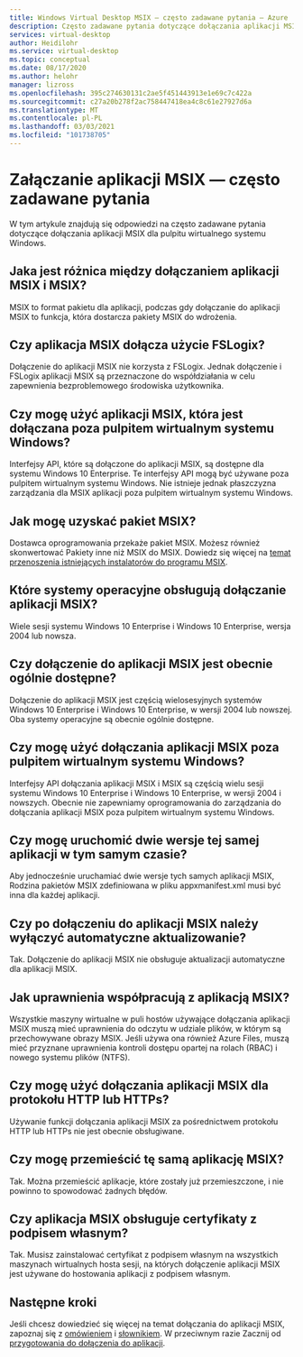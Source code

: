 ```yaml
---
title: Windows Virtual Desktop MSIX — często zadawane pytania — Azure
description: Często zadawane pytania dotyczące dołączania aplikacji MSIX dla pulpitu wirtualnego systemu Windows.
services: virtual-desktop
author: Heidilohr
ms.service: virtual-desktop
ms.topic: conceptual
ms.date: 08/17/2020
ms.author: helohr
manager: lizross
ms.openlocfilehash: 395c274630131c2ae5f451443913e1e69c7c422a
ms.sourcegitcommit: c27a20b278f2ac758447418ea4c8c61e27927d6a
ms.translationtype: MT
ms.contentlocale: pl-PL
ms.lasthandoff: 03/03/2021
ms.locfileid: "101738705"
---
```

# <a name="msix-app-attach-faq"></a>Załączanie aplikacji MSIX — często zadawane pytania

W tym artykule znajdują się odpowiedzi na często zadawane pytania dotyczące dołączania aplikacji MSIX dla pulpitu wirtualnego systemu Windows.

## <a name="whats-the-difference-between-msix-and-msix-app-attach"></a>Jaka jest różnica między dołączaniem aplikacji MSIX i MSIX?

MSIX to format pakietu dla aplikacji, podczas gdy dołączanie do aplikacji MSIX to funkcja, która dostarcza pakiety MSIX do wdrożenia.

## <a name="does-msix-app-attach-use-fslogix"></a>Czy aplikacja MSIX dołącza użycie FSLogix?

Dołączenie do aplikacji MSIX nie korzysta z FSLogix. Jednak dołączenie i FSLogix aplikacji MSIX są przeznaczone do współdziałania w celu zapewnienia bezproblemowego środowiska użytkownika.

## <a name="can-i-use-the-msix-app-attach-outside-of-windows-virtual-desktop"></a>Czy mogę użyć aplikacji MSIX, która jest dołączana poza pulpitem wirtualnym systemu Windows?

Interfejsy API, które są dołączone do aplikacji MSIX, są dostępne dla systemu Windows 10 Enterprise. Te interfejsy API mogą być używane poza pulpitem wirtualnym systemu Windows. Nie istnieje jednak płaszczyzna zarządzania dla MSIX aplikacji poza pulpitem wirtualnym systemu Windows.

## <a name="how-do-i-get-an-msix-package"></a>Jak mogę uzyskać pakiet MSIX?

Dostawca oprogramowania przekaże pakiet MSIX. Możesz również skonwertować Pakiety inne niż MSIX do MSIX. Dowiedz się więcej na [temat przenoszenia istniejących instalatorów do programu MSIX](/windows/msix/packaging-tool/create-an-msix-overview#how-to-move-your-existing-installers-to-msix).

## <a name="which-operating-systems-support-msix-app-attach"></a>Które systemy operacyjne obsługują dołączanie aplikacji MSIX?

Wiele sesji systemu Windows 10 Enterprise i Windows 10 Enterprise, wersja 2004 lub nowsza.

## <a name="is-msix-app-attach-currently-generally-available"></a>Czy dołączenie do aplikacji MSIX jest obecnie ogólnie dostępne?

Dołączenie do aplikacji MSIX jest częścią wielosesyjnych systemów Windows 10 Enterprise i Windows 10 Enterprise, w wersji 2004 lub nowszej. Oba systemy operacyjne są obecnie ogólnie dostępne. 

## <a name="can-i-use-msix-app-attach-outside-of-windows-virtual-desktop"></a>Czy mogę użyć dołączania aplikacji MSIX poza pulpitem wirtualnym systemu Windows?

Interfejsy API dołączania aplikacji MSIX i MSIX są częścią wielu sesji systemu Windows 10 Enterprise i Windows 10 Enterprise, w wersji 2004 i nowszych. Obecnie nie zapewniamy oprogramowania do zarządzania do dołączania aplikacji MSIX poza pulpitem wirtualnym systemu Windows.

## <a name="can-i-run-two-versions-of-the-same-application-at-the-same-time"></a>Czy mogę uruchomić dwie wersje tej samej aplikacji w tym samym czasie?

Aby jednocześnie uruchamiać dwie wersje tych samych aplikacji MSIX, Rodzina pakietów MSIX zdefiniowana w pliku appxmanifest.xml musi być inna dla każdej aplikacji.

## <a name="should-i-disable-auto-update-when-using-msix-app-attach"></a>Czy po dołączeniu do aplikacji MSIX należy wyłączyć automatyczne aktualizowanie?

Tak. Dołączenie do aplikacji MSIX nie obsługuje aktualizacji automatyczne dla aplikacji MSIX.

## <a name="how-do-permissions-work-with-msix-app-attach"></a>Jak uprawnienia współpracują z aplikacją MSIX?

Wszystkie maszyny wirtualne w puli hostów używające dołączania aplikacji MSIX muszą mieć uprawnienia do odczytu w udziale plików, w którym są przechowywane obrazy MSIX. Jeśli używa ona również Azure Files, muszą mieć przyznane uprawnienia kontroli dostępu opartej na rolach (RBAC) i nowego systemu plików (NTFS).

## <a name="can-i-use-msix-app-attach-for-http-or-https"></a>Czy mogę użyć dołączania aplikacji MSIX dla protokołu HTTP lub HTTPs?

Używanie funkcji dołączania aplikacji MSIX za pośrednictwem protokołu HTTP lub HTTPs nie jest obecnie obsługiwane.

## <a name="can-i-restage-the-same-msix-application"></a>Czy mogę przemieścić tę samą aplikację MSIX?

Tak. Można przemieścić aplikacje, które zostały już przemieszczone, i nie powinno to spowodować żadnych błędów.

## <a name="does-msix-app-attach-support-self-signed-certificates"></a>Czy aplikacja MSIX obsługuje certyfikaty z podpisem własnym?

Tak. Musisz zainstalować certyfikat z podpisem własnym na wszystkich maszynach wirtualnych hosta sesji, na których dołączenie aplikacji MSIX jest używane do hostowania aplikacji z podpisem własnym.


## <a name="next-steps"></a>Następne kroki

Jeśli chcesz dowiedzieć się więcej na temat dołączania do aplikacji MSIX, zapoznaj się z [omówieniem](what-is-app-attach.md) i [słownikiem](app-attach-glossary.md). W przeciwnym razie Zacznij od [przygotowania do dołączenia do aplikacji](app-attach.md).
